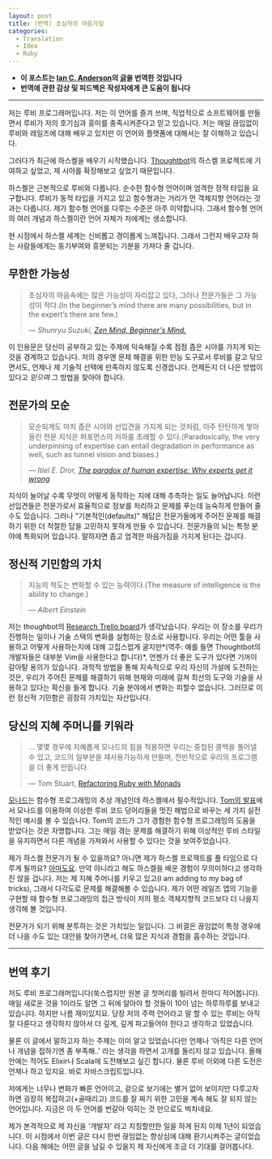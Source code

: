 ```yaml
---
layout: post
title: (번역) 초심자의 마음가짐
categories:
  - Translation
  - Idea
  - Ruby
---
```


- **이 포스트는 [Ian C. Anderson](https://twitter.com/IanCAnderson)의 [글](https://robots.thoughtbot.com/beginners-mind)을 번역한 것입니다**
- **번역에 관한 감상 및 피드백은 작성자에게 큰 도움이 됩니다**

---

저는 루비 프로그래머입니다. 저는 이 언어를 즐겨 쓰며, 직업적으로 소프트웨어를 만들면서 루비가 저의 호기심과 흥미를 충족시켜준다고 믿고 있습니다. 저는 매일 끊임없이 루비와 레일즈에 대해 배우고 있지만 이 언어와 플랫폼에 대해서는 잘 이해하고 있습니다.

그러다가 최근에 하스켈을 배우기 시작했습니다. [Thoughtbot](https://thoughtbot.com/)의 하스켈 프로젝트에 기여하고 싶었고, 제 시야를 확장해보고 싶었기 때문입니다.

하스켈은 근본적으로 루비와 다릅니다. 순수한 함수형 언어이며 엄격한 정적 타입을 요구합니다. 루비가 동적 타입을 가지고 있고 함수형과는 거리가 먼 객체지향 언어라는 것과는 다릅니다. 제가 함수형 언어를 다루는 수준은 아주 미약합니다. 그래서 함수형 언어의 여러 개념과 하스켈이란 언어 자체가 저에게는 생소합니다.

현 시점에서 하스켈 세계는 신비롭고 경이롭게 느껴집니다. 그래서 그런지 배우고자 하는 사람들에게는 동기부여와 흥분되는 기분을 가져다 줄 겁니다.



## 무한한 가능성

> 초심자의 마음속에는 많은 가능성이 자리잡고 있다, 그러나 전문가들은 그 가능성이 적다.(In the beginner’s mind there are many possibilities, but in the expert’s there are few.)
>
> — *Shunryu Suzuki, [Zen Mind, Beginner's Mind.](https://www.amazon.com/Zen-Mind-Beginners-Shunryu-Suzuki/dp/1590308492)*

이 인용문은 당신이 공부하고 있는 주제에 익숙해질 수록 점점 좁은 시야를 가지게 되는 것을 경계하고 있습니다. 저의 경우엔 문제 해결을 위한 만능 도구로서 루비를 갈고 닦으면서도, 언제나 제 기술적 선택에 만족하지 않도록 신경씁니다. 언제든지 더 나은 방법이 있다고 *믿으며* 그 방법을 찾아야 합니다.



## 전문가의 모순

> 모순되게도 마치 좁은 시야와 선입견을 가지게 되는 것처럼, 아주 탄탄하게 쌓아올린 전문 지식은 퍼포먼스의 저하를 초래할 수 있다.(Paradoxically, the very underpinning of expertise can entail degradation in performance as well, such as tunnel vision and biases.)
>
> — *Itiel E. Dror, [The paradox of human expertise: Why experts get it wrong](https://core.ac.uk/download/pdf/1717017.pdf)*

지식이 늘어날 수록 무엇이 어떻게 동작하는 지에 대해 추측하는 일도 늘어납니다. 이런 선입견들은 전문가로서 효율적으로 정보를 처리하고 문제를 푸는데 능숙하게 만들어 줄 수도 있습니다. 그러나 "기본적인(defaults)" 해답은 전문가들에게 주어진 문제를 해결하기 위한 더 적절한 답을 고민하지 못하게 만들 수 있습니다. 전문가들의 뇌는 특정 분야에 특화되어 있습니다. 말하자면 좁고 엄격한 마음가짐을 가지게 된다는 겁니다.



## 정신적 기민함의 가치

> 지능의 척도는 변화할 수 있는 능력이다.(The measure of intelligence is the ability to change.)
>
> — *Albert Einstein*

저는 thoughbot의 [Research Trello board](https://thoughtbot.com/playbook#research)가 생각났습니다. 우리는 이 장소를 우리가 진행하는 일이나 기술 스택의 변화를 실험하는 장소로 사용합니다. 우리는 어떤 툴을 사용하고 어떻게 사용하는지에 대해 고집스럽게 굴지만*(역주: 예를 들면 Thoughtbot의 개발자들은 대부분 Vim을 사용한다고 합니다)*, 언젠가 더 좋은 도구가 있다면 기꺼이 갈아탈 용의가 있습니다.  과학적 방법을 통해 지속적으로 우리 자신의 가설에 도전하는 것은, 우리가 주어진 문제를 해결하기 위해 현재와 미래에 걸쳐 최선의 도구와 기술을 사용하고 있다는 확신을 들게 합니다. 기술 분야에서 변화는 피할수 없습니다. 그러므로 이런 정신적 기민함은 굉장히 가치있는 자산입니다.



## 당신의 지혜 주머니를 키워라

> … 몇몇 경우에 지혜롭게 모나드의 힘을 적용하면 우리는 중첩된 콜백을 풀어낼 수 있고, 코드의 일부분을 재사용가능하게 만들며, 전반적으로 우리의 프로그램을 더 좋게 만듭니다.
>
> — Tom Stuart, [Refactoring Ruby with Monads](http://codon.com/refactoring-ruby-with-monads)

[모나드](https://en.wikipedia.org/wiki/Monad_(functional_programming))는 함수형 프로그래밍의 추상 개념인데 하스켈에서 필수적입니다. [Tom의 발표](http://codon.com/refactoring-ruby-with-monads)에서 모나드를 이용하여 이상한 루비 코드 덩어리들을 멋진 해법으로 바꾸는 세 가지 실전적인 예시를 볼 수 있습니다. Tom의 코드가 그가 경험한 함수형 프로그래밍의 도움을 받았다는 것은 자명합니다. 그는 매일 겪는 문제를 해결하기 위해 이상적인 루비 스타일을 유지하면서 다른 개념을 가져와서 사용할 수 있다는 것을 보여주었습니다.

제가 하스켈 전문가가 될 수 있을까요? 아니면 제가 하스켈 프로젝트를 풀 타임으로 다루게 될까요? [아마도요](https://robots.thoughtbot.com/if-you-gaze-into-nil-nil-gazes-also-into-you). 만약 아니라고 해도 하스켈을 배운 경험이 무의미하다고 생각하진 않을 겁니다. 저는 제 지혜 주머니를 키우고 있고(I am adding to my bag of tricks), 그래서 다각도로 문제를 해결해볼 수 있습니다. 제가 어떤 레일즈 앱의 기능을 구현할 때 함수형 프로그래밍의 접근 방식이 저의 평소 객체지향적 코드보다 더 나을지 생각해 볼 것입니다.

전문가가 되기 위해 분투하는 것은 가치있는 일입니다. 그 비결은 끊임없이 특정 경우에 더 나을 수도 있는 대안을 찾아가면서, 더욱 많은 지식과 경험을 흡수하는 것입니다.

---

## 번역 후기

저도 루비 프로그래머입니다(쑥스럽지만 원본 글 첫머리를 빌려서 한마디 적어봅니다). 매일 새로운 것을 1이라도 알면 그 뒤에 알아야 할 것들이 10이 넘는 하루하루를 보내고 있습니다. 하지만 나름 재미있지요. 당장 저의 주력 언어라고 말 할 수 있는 루비는 아직 잘 다룬다고 생각하지 않아서 더 깊게, 깊게 파고들어야 한다고 생각하고 있었습니다.

물론 이 글에서 말하고자 하는 주제는 이미 알고 있었습니다만 언제나 '아직은 다른 언어나 개념을 접하기엔 좀 부족해..' 라는 생각을 하면서 고개를 돌리지 않고 있습니다. 올해 안에는 적어도 Elixir나 Scala에 도전해보고 싶긴 합니다. 물론 루비 이외에 다른 도전은 언제나 하고 있지요. 바로 자바스크립트입니다.

저에게는 너무나 변화가 빠른 언어이고, 겉으로 보기에는 별거 없어 보이지만 다루고자 하면 굉장히 복잡하고(+골때리고) 코드를 잘 짜기 위한 고민을 계속 해도 잘 되지 않는 언어입니다. 지금은 이 두 언어를 번갈아 익히는 것 만으로도 벅차네요.

제가 본격적으로 제 자신을 '개발자' 라고 지칭할만한 일을 하게 된지 이제 1년이 되었습니다. 이 시점에서 이번 글은 다시 한번 끊임없는 향상심에 대해 환기시켜주는 글이었습니다. 다음 해에는 어떤 글을 남길 수 있을지 제 자신에게 조금 더 기대를 걸어봅니다.

